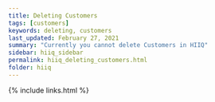 ```yaml
---
title: Deleting Customers
tags: [customers]
keywords: deleting, customers
last_updated: February 27, 2021
summary: "Currently you cannot delete Customers in HIIQ"
sidebar: hiiq_sidebar
permalink: hiiq_deleting_customers.html
folder: hiiq
---
```


{% include links.html %}
